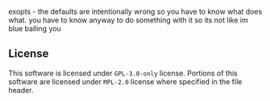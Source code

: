 exopts - the defaults are intentionally wrong so you have to know what does what. you have to know anyway to do something with it so its not like im blue balling you

## License
This software is licensed under `GPL-3.0-only` license.
Portions of this software are licensed under `MPL-2.0` license where specified in the file header.
